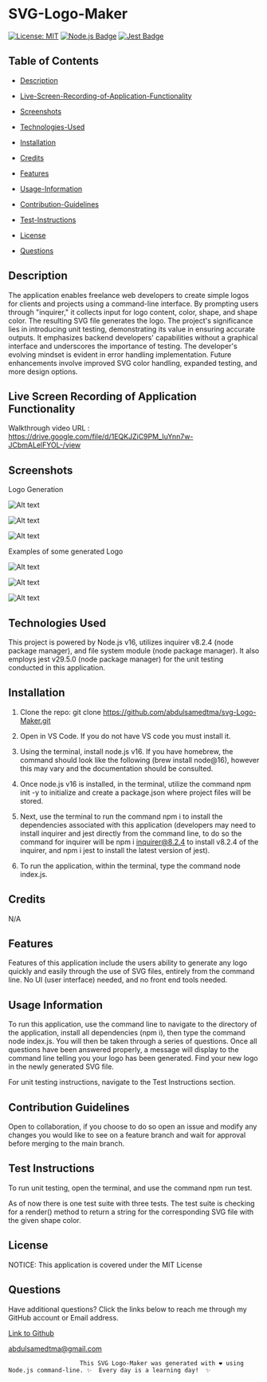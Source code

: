 # SVG-Logo-Maker

[![License: MIT](https://img.shields.io/badge/License-MIT-yellow.svg)](https://opensource.org/licenses/MIT)
[![Node.js Badge](https://img.shields.io/badge/Node.js-393?logo=nodedotjs&logoColor=fff&style=flat)](https://nodejs.org/en) 
[![Jest Badge](https://img.shields.io/badge/Jest-C21325?logo=jest&logoColor=fff&style=flat)](https://jestjs.io/)
## Table of Contents

 * [Description](#description)

 * [Live-Screen-Recording-of-Application-Functionality](#live-screen-recording-of-application-functionality)

 * [Screenshots](#screenshots)

 * [Technologies-Used](#technologies-used)

 * [Installation](#installation)

 * [Credits](#credits)

 * [Features](#features)

 * [Usage-Information](#usage-information)

 * [Contribution-Guidelines](#contribution-guidelines)

 * [Test-Instructions](#test-instructions)

 * [License](#license)

 * [Questions](#questions)

## Description

The application enables freelance web developers to create simple logos for clients and projects using a command-line interface. By prompting users through "inquirer," it collects input for logo content, color, shape, and shape color. The resulting SVG file generates the logo. The project's significance lies in introducing unit testing, demonstrating its value in ensuring accurate outputs. It emphasizes backend developers' capabilities without a graphical interface and underscores the importance of testing. The developer's evolving mindset is evident in error handling implementation. Future enhancements involve improved SVG color handling, expanded testing, and more design options.   

## Live Screen Recording of Application Functionality

Walkthrough video URL : https://drive.google.com/file/d/1EQKJZiC9PM_IuYnn7w-JCbmALelFYOL-/view

## Screenshots

Logo Generation

![Alt text](images/Install-npm-package.png)

![Alt text](images/Jest-test-results.png)

![Alt text](images/Logo%20generate%20functionality.png)



Examples of some generated Logo

![Alt text](images/logo-circle.png)

![Alt text](images/logo-square.png)

![Alt text](images/logo-triangle.png)

## Technologies Used

This project is powered by Node.js v16, utilizes inquirer v8.2.4 (node package manager), and file system module (node package manager). It also employs jest v29.5.0 (node package manager) for the unit testing conducted in this application. 

## Installation

1. Clone the repo:
   git clone https://github.com/abdulsamedtma/svg-Logo-Maker.git 

2. Open in VS Code. If you do not have VS code you must install it.

3. Using the terminal, install node.js v16. If you have homebrew, the command should look like the following (brew install node@16), however this may vary and the documentation should be consulted.

4. Once node.js v16 is installed, in the terminal, utilize the command npm init -y to initialize and create a package.json where project files will be stored.

5. Next, use the terminal to run the command npm i to install the dependencies associated with this application (developers may need to install inquirer and jest directly from the command line, to do so the command for inquirer will be npm i inquirer@8.2.4 to install v8.2.4 of the inquirer, and npm i jest to install the latest version of jest).

6. To run the application, within the terminal, type the command node index.js.

## Credits

N/A

## Features

Features of this application include the users ability to generate any logo quickly and easily through the use of SVG files, entirely from the command line. No UI (user interface) needed, and no front end tools needed.  

## Usage Information

To run this application, use the command line to navigate to the directory of the application, install all dependencies (npm i), then type the command node index.js. You will then be taken through a series of questions. Once all questions have been answered properly, a message will display to the command line telling you your logo has been generated. Find your new logo in the newly generated SVG file.

For unit testing instructions, navigate to the Test Instructions section.

## Contribution Guidelines

Open to collaboration, if you choose to do so open an issue and modify any changes you would like to see on a feature branch and wait for approval before merging to the main branch.

## Test Instructions

To run unit testing, open the terminal, and use the command npm run test.

As of now there is one test suite with three tests. The test suite is checking for a render() method to return a string for the corresponding SVG file with the given shape color.



## License

NOTICE: This application is covered under the MIT License

## Questions

Have additional questions? Click the links below to reach me through my GitHub account or Email address.

[Link to Github](https://github.com/abdulsamedtma)

<a href="mailto:abdulsamedtma@gmail.com">abdulsamedtma@gmail.com</a>

                        This SVG Logo-Maker was generated with ❤️ using Node.js command-line. ✨  Every day is a learning day!  ✨


